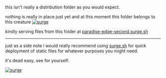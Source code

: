 

this isn't really a distribution folder as you would expect.

nothing is really in place just yet and at this moment this folder belongs to this creature [![surge](https://d262ilb51hltx0.cloudfront.net/max/600/1*0sps7zugC50qAYlM6-8atA.png)](http://paradise-edge-second.surge.sh/)

kindly serving files from this folder at [paradise-edge-second.surge.sh](http://paradise-edge-second.surge.sh/)

---

just as a side note i would really recommend using [surge.sh](https://surge.sh/) for quick deployment of static files for whatever purposes you might need.

it's dead easy, see for yourself:

[![surge](http://surge.sh/images/help/getting-started-1.gif)](http://surge.sh/help/getting-started-with-surge)
